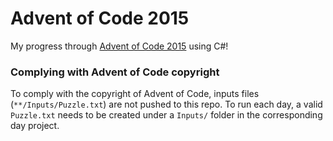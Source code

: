 # Advent of Code 2015
My progress through [Advent of Code 2015](https://adventofcode.com/2015) using C#!

### Complying with Advent of Code copyright
To comply with the copyright of Advent of Code, inputs files (`**/Inputs/Puzzle.txt`) are not pushed to this repo. To run each day, a valid `Puzzle.txt` needs to be created under a `Inputs/` folder in the corresponding day project.

